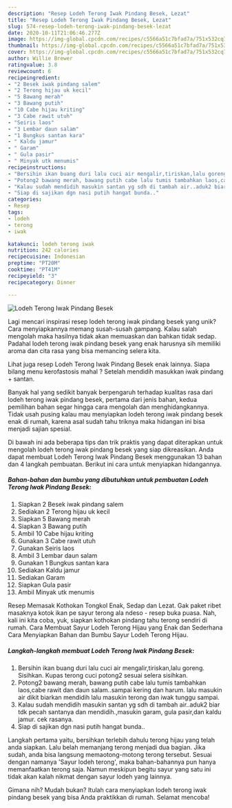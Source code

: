 ```yaml
---
description: "Resep Lodeh Terong Iwak Pindang Besek, Lezat"
title: "Resep Lodeh Terong Iwak Pindang Besek, Lezat"
slug: 574-resep-lodeh-terong-iwak-pindang-besek-lezat
date: 2020-10-11T21:06:46.277Z
image: https://img-global.cpcdn.com/recipes/c5566a51c7bfad7a/751x532cq70/lodeh-terong-iwak-pindang-besek-foto-resep-utama.jpg
thumbnail: https://img-global.cpcdn.com/recipes/c5566a51c7bfad7a/751x532cq70/lodeh-terong-iwak-pindang-besek-foto-resep-utama.jpg
cover: https://img-global.cpcdn.com/recipes/c5566a51c7bfad7a/751x532cq70/lodeh-terong-iwak-pindang-besek-foto-resep-utama.jpg
author: Willie Brewer
ratingvalue: 3.8
reviewcount: 6
recipeingredient:
- "2 Besek iwak pindang salem"
- "2 Terong hijau uk kecil"
- "5 Bawang merah"
- "3 Bawang putih"
- "10 Cabe hijau kriting"
- "3 Cabe rawit utuh"
- "Seiris laos"
- "3 Lembar daun salam"
- "1 Bungkus santan kara"
- " Kaldu jamur"
- " Garam"
- " Gula pasir"
- " Minyak utk menumis"
recipeinstructions:
- "Bersihin ikan buang duri lalu cuci air mengalir,tiriskan,lalu goreng. Sisihkan. Kupas terong cuci potong2 sesuai selera sisihkan."
- "Potong2 bawang merah, bawang putih cabe lalu tumis tambahkan laos,cabe rawit dan daun salam..sampai kering dan harum. lalu masukin air dikit biarkan mendidih lalu masukin terong dan iwak tunggu sampai."
- "Kalau sudah mendidih masukin santan yg sdh di tambah air..aduk2 biar tdk pecah santanya dan mendidih.,masukin garam, gula pasir,dan kaldu jamur. cek rasanya."
- "Siap di sajikan dgn nasi putih hangat bunda.."
categories:
- Resep
tags:
- lodeh
- terong
- iwak

katakunci: lodeh terong iwak 
nutrition: 242 calories
recipecuisine: Indonesian
preptime: "PT20M"
cooktime: "PT41M"
recipeyield: "3"
recipecategory: Dinner

---
```



![Lodeh Terong Iwak Pindang Besek](https://img-global.cpcdn.com/recipes/c5566a51c7bfad7a/751x532cq70/lodeh-terong-iwak-pindang-besek-foto-resep-utama.jpg)

Lagi mencari inspirasi resep lodeh terong iwak pindang besek yang unik? Cara menyiapkannya memang susah-susah gampang. Kalau salah mengolah maka hasilnya tidak akan memuaskan dan bahkan tidak sedap. Padahal lodeh terong iwak pindang besek yang enak harusnya sih memiliki aroma dan cita rasa yang bisa memancing selera kita.

Lihat juga resep Lodeh Terong Iwak Pindang Besek enak lainnya. Siapa bilang menu kerofastosis mahal ? Setelah mendidih masukkan iwak pindang + santan.

Banyak hal yang sedikit banyak berpengaruh terhadap kualitas rasa dari lodeh terong iwak pindang besek, pertama dari jenis bahan, kedua pemilihan bahan segar hingga cara mengolah dan menghidangkannya. Tidak usah pusing kalau mau menyiapkan lodeh terong iwak pindang besek enak di rumah, karena asal sudah tahu triknya maka hidangan ini bisa menjadi sajian spesial.


Di bawah ini ada beberapa tips dan trik praktis yang dapat diterapkan untuk mengolah lodeh terong iwak pindang besek yang siap dikreasikan. Anda dapat membuat Lodeh Terong Iwak Pindang Besek menggunakan 13 bahan dan 4 langkah pembuatan. Berikut ini cara untuk menyiapkan hidangannya.

<!--inarticleads1-->

##### Bahan-bahan dan bumbu yang dibutuhkan untuk pembuatan Lodeh Terong Iwak Pindang Besek:

1. Siapkan 2 Besek iwak pindang salem
1. Sediakan 2 Terong hijau uk kecil
1. Siapkan 5 Bawang merah
1. Siapkan 3 Bawang putih
1. Ambil 10 Cabe hijau kriting
1. Gunakan 3 Cabe rawit utuh
1. Gunakan Seiris laos
1. Ambil 3 Lembar daun salam
1. Gunakan 1 Bungkus santan kara
1. Sediakan  Kaldu jamur
1. Sediakan  Garam
1. Siapkan  Gula pasir
1. Ambil  Minyak utk menumis


Resep Memasak Kothokan Tongkol Enak, Sedap dan Lezat. Gak paket ribet masaknya kotok ikan pe sayur terong ala ndeso - resep buka puasa. Nah, kali ini kita coba, yuk, siapkan kothokan pindang tahu terong sendiri di rumah. Cara Membuat Sayur Lodeh Terong Hijau yang Enak dan Sederhana Cara Menyiapkan Bahan dan Bumbu Sayur Lodeh Terong Hijau. 

<!--inarticleads2-->

##### Langkah-langkah membuat Lodeh Terong Iwak Pindang Besek:

1. Bersihin ikan buang duri lalu cuci air mengalir,tiriskan,lalu goreng. Sisihkan. Kupas terong cuci potong2 sesuai selera sisihkan.
1. Potong2 bawang merah, bawang putih cabe lalu tumis tambahkan laos,cabe rawit dan daun salam..sampai kering dan harum. lalu masukin air dikit biarkan mendidih lalu masukin terong dan iwak tunggu sampai.
1. Kalau sudah mendidih masukin santan yg sdh di tambah air..aduk2 biar tdk pecah santanya dan mendidih.,masukin garam, gula pasir,dan kaldu jamur. cek rasanya.
1. Siap di sajikan dgn nasi putih hangat bunda..


Langkah pertama yaitu, bersihkan terlebih dahulu terong hijau yang telah anda siapkan. Lalu belah memanjang terong menjadi dua bagian. Jika sudah, anda bisa langsung memaotong-motong terong tersebut. Sesuai dengan namanya &#39;Sayur lodeh terong&#39;, maka bahan-bahannya pun hanya memanfaatkan terong saja. Namun meskipun begitu sayur yang satu ini tidak akan kalah nikmat dengan sayur lodeh yang lainnya. 

Gimana nih? Mudah bukan? Itulah cara menyiapkan lodeh terong iwak pindang besek yang bisa Anda praktikkan di rumah. Selamat mencoba!
